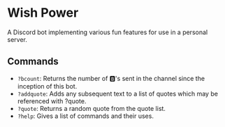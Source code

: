 # Wish Power
A Discord bot implementing various fun features for use in a personal server.

## Commands
- `?bcount`: Returns the number of 🅱's sent in the channel since the inception of this bot.
- `?addquote`: Adds any subsequent text to a list of quotes which may be referenced with ?quote.
- `?quote`: Returns a random quote from the quote list.
- `?help`: Gives a list of commands and their uses.